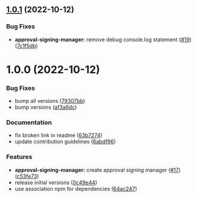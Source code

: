 ## [1.0.1](https://github.com/PolymeshAssociation/signing-managers/compare/@polymeshassociation/approval-signing-manager@1.0.0...@polymeshassociation/approval-signing-manager@1.0.1) (2022-10-12)


### Bug Fixes

* **approval-signing-manager:** remove debug console.log statement ([#19](https://github.com/PolymeshAssociation/signing-managers/issues/19)) ([7c1f5db](https://github.com/PolymeshAssociation/signing-managers/commit/7c1f5dbe48128c41294375517527b9571ef14c65))

# 1.0.0 (2022-10-12)


### Bug Fixes

* bump all versions ([79307bb](https://github.com/PolymeshAssociation/signing-managers/commit/79307bb7aa18ef8abdd94865da7eed53997fe267))
* bump versions ([af3a6dc](https://github.com/PolymeshAssociation/signing-managers/commit/af3a6dc9336bfa5d9d5fbe14d91165d056567165))


### Documentation

* fix broken link in readme ([63b7274](https://github.com/PolymeshAssociation/signing-managers/commit/63b7274e78b99a712d5a92c3add52f067ba2cec8))
* update contribution guidelines ([6abdf96](https://github.com/PolymeshAssociation/signing-managers/commit/6abdf96151f69584824a050e0bef13de0338acde))


### Features

* **approval-signing-manager:** create approval signing manager ([#17](https://github.com/PolymeshAssociation/signing-managers/issues/17)) ([c53fe73](https://github.com/PolymeshAssociation/signing-managers/commit/c53fe7387e22d139b1d4701bd57456df0c922ad0))
* release initial versions ([0c49e44](https://github.com/PolymeshAssociation/signing-managers/commit/0c49e441b4e68df3a9cc3985b11ade0de0a0f2a3))
* use association npm for dependencies ([64ac247](https://github.com/PolymeshAssociation/signing-managers/commit/64ac247ffc67fdd359bf1da73ad2df39d0b536ad))
